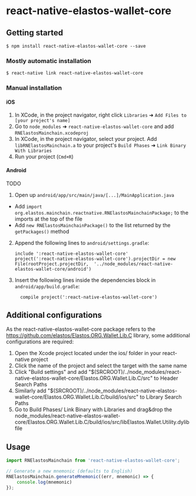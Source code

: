 # react-native-elastos-wallet-core

## Getting started

`$ npm install react-native-elastos-wallet-core --save`

### Mostly automatic installation

`$ react-native link react-native-elastos-wallet-core`

### Manual installation


#### iOS

1. In XCode, in the project navigator, right click `Libraries` ➜ `Add Files to [your project's name]`
2. Go to `node_modules` ➜ `react-native-elastos-wallet-core` and add `RNElastosMainchain.xcodeproj`
3. In XCode, in the project navigator, select your project. Add `libRNElastosMainchain.a` to your project's `Build Phases` ➜ `Link Binary With Libraries`
4. Run your project (`Cmd+R`)

#### Android

TODO

1. Open up `android/app/src/main/java/[...]/MainApplication.java`
  - Add `import org.elastos.mainchain.reactnative.RNElastosMainchainPackage;` to the imports at the top of the file
  - Add `new RNElastosMainchainPackage()` to the list returned by the `getPackages()` method
2. Append the following lines to `android/settings.gradle`:
  	```
  	include ':react-native-elastos-wallet-core'
  	project(':react-native-elastos-wallet-core').projectDir = new File(rootProject.projectDir, 	'../node_modules/react-native-elastos-wallet-core/android')
  	```
3. Insert the following lines inside the dependencies block in `android/app/build.gradle`:
  	```
      compile project(':react-native-elastos-wallet-core')
  	```

## Additional configurations

As the react-native-elastos-wallet-core package refers to the https://github.com/elastos/Elastos.ORG.Wallet.Lib.C library, some additional configurations are required:
1. Open the Xcode project located under the ios/ folder in your react-native project
2. Click the name of the project and select the target with the same name
3. Click "Build settings" and add "$(SRCROOT)/../node_modules/react-native-elastos-wallet-core/Elastos.ORG.Wallet.Lib.C/src" to Header Search Paths
4. Similarly add "$(SRCROOT)/../node_modules/react-native-elastos-wallet-core/Elastos.ORG.Wallet.Lib.C/build/ios/src" to Library Search Paths
5. Go to Build Phases/ Link Binary with Libraries and drag&drop the node_modules/react-native-elastos-wallet-core/Elastos.ORG.Wallet.Lib.C/build/ios/src/libElastos.Wallet.Utility.dylib file


## Usage
```javascript
import RNElastosMainchain from 'react-native-elastos-wallet-core';

// Generate a new mnemonic (defaults to English)
RNElastosMainchain.generateMnemonic((err, mnemonic) => {
    console.log(mnemonic)
});
```
